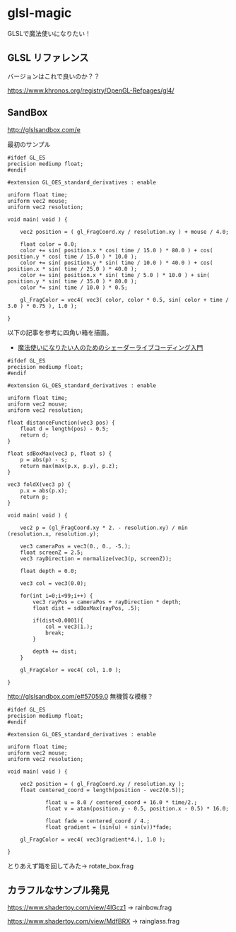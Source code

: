 # glsl-magic
GLSLで魔法使いになりたい！

## GLSL リファレンス

バージョンはこれで良いのか？？

https://www.khronos.org/registry/OpenGL-Refpages/gl4/

## SandBox

http://glslsandbox.com/e

最初のサンプル

```
#ifdef GL_ES
precision mediump float;
#endif

#extension GL_OES_standard_derivatives : enable

uniform float time;
uniform vec2 mouse;
uniform vec2 resolution;

void main( void ) {

	vec2 position = ( gl_FragCoord.xy / resolution.xy ) + mouse / 4.0;

	float color = 0.0;
	color += sin( position.x * cos( time / 15.0 ) * 80.0 ) + cos( position.y * cos( time / 15.0 ) * 10.0 );
	color += sin( position.y * sin( time / 10.0 ) * 40.0 ) + cos( position.x * sin( time / 25.0 ) * 40.0 );
	color += sin( position.x * sin( time / 5.0 ) * 10.0 ) + sin( position.y * sin( time / 35.0 ) * 80.0 );
	color *= sin( time / 10.0 ) * 0.5;

	gl_FragColor = vec4( vec3( color, color * 0.5, sin( color + time / 3.0 ) * 0.75 ), 1.0 );

}
```

以下の記事を参考に四角い箱を描画。

- [魔法使いになりたい人のためのシェーダーライブコーディング入門](https://qiita.com/kaneta1992/items/21149c78159bd27e0860)

```
#ifdef GL_ES
precision mediump float;
#endif

#extension GL_OES_standard_derivatives : enable

uniform float time;
uniform vec2 mouse;
uniform vec2 resolution;

float distanceFunction(vec3 pos) {
	float d = length(pos) - 0.5;
	return d;
}

float sdBoxMax(vec3 p, float s) {
	p = abs(p) - s;
	return max(max(p.x, p.y), p.z);
}

vec3 foldX(vec3 p) {
	p.x = abs(p.x);
	return p;
}

void main( void ) {

	vec2 p = (gl_FragCoord.xy * 2. - resolution.xy) / min (resolution.x, resolution.y);
	
	vec3 cameraPos = vec3(0., 0., -5.);
	float screenZ = 2.5;
	vec3 rayDirection = normalize(vec3(p, screenZ));
	
	float depth = 0.0;
	
	vec3 col = vec3(0.0);
	
	for(int i=0;i<99;i++) {
		vec3 rayPos = cameraPos + rayDirection * depth;
		float dist = sdBoxMax(rayPos, .5);
		
		if(dist<0.0001){
			col = vec3(1.);
			break;
		}
		
		depth += dist;
	}
	
	gl_FragColor = vec4( col, 1.0 );

}
```

http://glslsandbox.com/e#57059.0
無機質な模様？

```
#ifdef GL_ES
precision mediump float;
#endif

#extension GL_OES_standard_derivatives : enable

uniform float time;
uniform vec2 mouse;
uniform vec2 resolution;

void main( void ) {

	vec2 position = ( gl_FragCoord.xy / resolution.xy );
	float centered_coord = length(position - vec2(0.5));

			float u = 8.0 / centered_coord + 16.0 * time/2.;
			float v = atan(position.y - 0.5, position.x - 0.5) * 16.0;
	 
			float fade = centered_coord / 4.;
			float gradient = (sin(u) + sin(v))*fade;

	gl_FragColor = vec4( vec3(gradient*4.), 1.0 );

}
```

とりあえず箱を回してみた→ rotate_box.frag

## カラフルなサンプル発見

https://www.shadertoy.com/view/4lGcz1 -> rainbow.frag

https://www.shadertoy.com/view/MdfBRX -> rainglass.frag